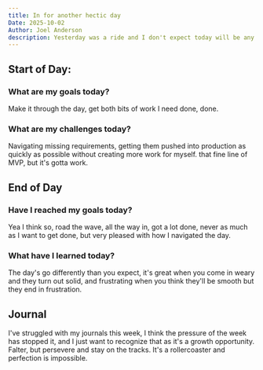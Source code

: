 ```yaml
---
title: In for another hectic day
Date: 2025-10-02
Author: Joel Anderson
description: Yesterday was a ride and I don't expect today will be any different.
---
```


## Start of Day:

### What are my goals today?
Make it through the day, get both bits of work I need done, done.


### What are my challenges today?
Navigating missing requirements, getting them pushed into production as quickly as possible without creating more work for myself. that fine line of MVP, but it's gotta work.


## End of Day

### Have I reached my goals today?
Yea I think so, road the wave, all the way in, got a lot done, never as much as I want to get done, but very pleased with how I navigated the day.

### What have I learned today?
The day's go differently than you expect, it's great when you come in weary and they turn out solid, and frustrating when you think they'll be smooth but they end in frustration.

## Journal
I've struggled with my journals this week, I think the pressure of the week has stopped it, and I just want to recognize that as it's a growth opportunity. Falter, but persevere and stay on the tracks. It's a rollercoaster and perfection is impossible.

